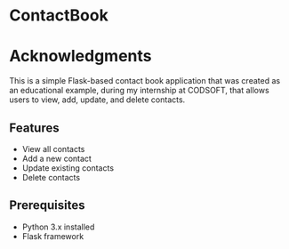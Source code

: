 # ContactBook

# Acknowledgments
This is a simple Flask-based contact book application that was created as an educational example, during my internship at CODSOFT, that allows users to view, add, update, and delete contacts.

## Features

- View all contacts
- Add a new contact
- Update existing contacts
- Delete contacts

## Prerequisites

- Python 3.x installed
- Flask framework
